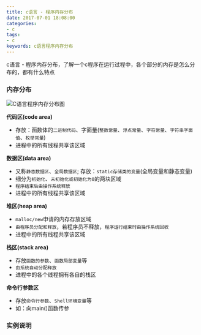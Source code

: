 ```yaml
---
title: c语言 - 程序内存分布
date: 2017-07-01 18:08:00
categories:
- c
tags:
- c
keywords: c语言程序内存分布
---
```


> 
c语言 - 程序内存分布，了解一个c程序在运行过程中，各个部分的内存是怎么分布的，都有什么特点

<!-- more -->

### 内存分布
![C语言程序内存分布图](/images/c_mem.jpg)

**代码区(code area)**
- 存放：函数体的`二进制代码`、字面量(`整数常量`、`浮点常量`、`字符常量`、`字符串字面值`、`枚举常量`)
- 进程中的所有线程共享该区域

**数据区(data area)**
- 又称`静态数据区`、`全局数据区`; 存放：`static存储类的变量`(全局变量和静态变量)
- 细分为`初始化`、`未初始化或初始化为0`的两块区域
- `程序结束后由操作系统释放`
- 进程中的所有线程共享该区域

**堆区(heap area)**
- `malloc/new`申请的内存存放区域
- `由程序员分配和释放`，若程序员不释放，`程序运行结束时由操作系统回收`
- 进程中的所有线程共享该区域

**栈区(stack area)**
- 存放`函数的参数`、`函数局部变量`等
- `由系统自动分配释放`
- 进程中的各个线程拥有各自的栈区

**命令行参数区**
- 存放`命令行参数`、`Shell环境变量`等
- 如：向main()函数传参

### 实例说明
<pre><code class="language-c line-numbers"><script type="text/plain">#include <stdio.h>
#include <stdlib.h>
#include <string.h>

int i1; // bss区域
int i2 = 0; // bss区域
char ch = 'A';  // data区域
char *str1 = "www.zfl9.com";    // "www.zfl9.com\0"在text区域; str1在data区域
char *str2 = "www.zfl9.com";    // "www.zfl9.com\0"与str1指向的字符串是同一份拷贝; str2在data区域

int main(void){
    static int st_i;    // bss区域
    static char st_c = 'X'; // data区域
    int au_i;   // stack区域
    char *str3 = (char *)malloc(sizeof(char) * 20); // malloc申请的内存在heap区域; str3在stack区域
    char *str4 = "www.google.com";  // "www.google.com\0"在text区域; str4在stack区域
    strcpy(str3, "www.google.com"); // "www.google.com\0"和str4指向的字符串是同一份拷贝
    free(str3);
    return 0;
}
</script></code></pre>
